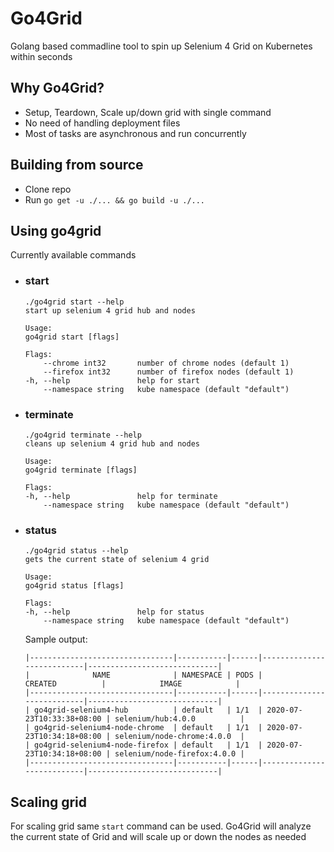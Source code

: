 # Go4Grid
Golang based commadline tool to spin up Selenium 4 Grid on Kubernetes within seconds

## Why Go4Grid?
* Setup, Teardown, Scale up/down grid with single command
* No need of handling deployment files
* Most of tasks are asynchronous and run concurrently

## Building from source
* Clone repo
* Run `go get -u ./... && go build -u ./...`

## Using go4grid
Currently available commands

* ### start
    ```
    ./go4grid start --help        
    start up selenium 4 grid hub and nodes

    Usage:
    go4grid start [flags]

    Flags:
        --chrome int32       number of chrome nodes (default 1)
        --firefox int32      number of firefox nodes (default 1)
    -h, --help               help for start
        --namespace string   kube namespace (default "default")
    ```

* ### terminate
    ```
    ./go4grid terminate --help
    cleans up selenium 4 grid hub and nodes

    Usage:
    go4grid terminate [flags]

    Flags:
    -h, --help               help for terminate
        --namespace string   kube namespace (default "default")
    ```

* ### status
    ```
    ./go4grid status --help
    gets the current state of selenium 4 grid

    Usage:
    go4grid status [flags]

    Flags:
    -h, --help               help for status
        --namespace string   kube namespace (default "default")
    ```

    Sample output:
    ```
    |--------------------------------|-----------|------|---------------------------|-----------------------------|
    |              NAME              | NAMESPACE | PODS |          CREATED          |            IMAGE            |
    |--------------------------------|-----------|------|---------------------------|-----------------------------|
    | go4grid-selenium4-hub          | default   | 1/1  | 2020-07-23T10:33:38+08:00 | selenium/hub:4.0.0          |
    | go4grid-selenium4-node-chrome  | default   | 1/1  | 2020-07-23T10:34:18+08:00 | selenium/node-chrome:4.0.0  |
    | go4grid-selenium4-node-firefox | default   | 1/1  | 2020-07-23T10:34:18+08:00 | selenium/node-firefox:4.0.0 |
    |--------------------------------|-----------|------|---------------------------|-----------------------------|
    ```

## Scaling grid
For scaling grid same `start` command can be used. Go4Grid will analyze the current state of Grid and will scale up or down the nodes as needed